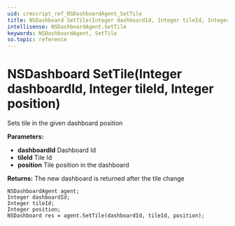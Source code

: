```yaml
---
uid: crmscript_ref_NSDashboardAgent_SetTile
title: NSDashboard SetTile(Integer dashboardId, Integer tileId, Integer position)
intellisense: NSDashboardAgent.SetTile
keywords: NSDashboardAgent, SetTile
so.topic: reference
---
```


# NSDashboard SetTile(Integer dashboardId, Integer tileId, Integer position)

Sets tile in the given dashboard position

**Parameters:**
 - **dashboardId** Dashboard Id
 - **tileId** Tile Id
 - **position** Tile position in the dashboard

**Returns:** The new dashboard is returned after the tile change

```crmscript
NSDashboardAgent agent;
Integer dashboardId;
Integer tileId;
Integer position;
NSDashboard res = agent.SetTile(dashboardId, tileId, position);
```

